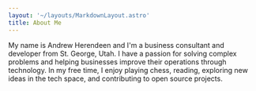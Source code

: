 ```yaml
---
layout: '~/layouts/MarkdownLayout.astro'
title: About Me
---
```


My name is Andrew Herendeen and I'm a business consultant and developer from St. George, Utah. I have a passion for solving complex problems and helping businesses improve their operations through technology. In my free time, I enjoy playing chess, reading, exploring new ideas in the tech space, and contributing to open source projects.
